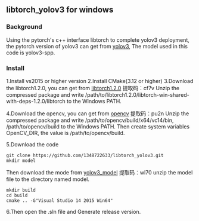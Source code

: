 ## libtorch_yolov3 for windows
### Background
Using the pytorch's c++ interface libtorch to complete yolov3 deployment, the pytorch version of yolov3 can get from [yolov3](https://github.com/ultralytics/yolov3.git), The model used in this code is yolov3-spp.

### Install
1.Install vs2015 or higher version
2.Install CMake(3.12 or higher)
3.Download the libtorch1.2.0, you can get from
[libtorch1.2.0](https://pan.baidu.com/s/1Ap-OMf8qSNtGwrUy2dGVkg )
提取码：cf7v 
Unzip the compressed package and write /path/to/libtorch1.2.0/libtorch-win-shared-with-deps-1.2.0/libtorch to the Windows PATH.

4.Download the opencv, you can get from
[opencv](https://pan.baidu.com/s/1u5jdKE-RvV910_ATBAQiUQ)
提取码：pu2n
Unzip the compressed package and write /path/to/opencv/build/x64/vc14/bin, /path/to/opencv/build to the Windows PATH. 
Then create system variables OpenCV_DIR, the value is /path/to/opencv/build.

5.Download the code
```
git clone https://github.com/1348722633/libtorch_yolov3.git
mkdir model
```
Then download the mode from 
[yolov3_model](https://pan.baidu.com/s/1BnpsyUSqiN1mYgAM0UWlpA)
提取码：wl70 
unzip the model file to the directory named model.
```
mkdir build
cd build 
cmake .. -G"Visual Studio 14 2015 Win64"
```
6.Then open the .sln file and Generate release version.

